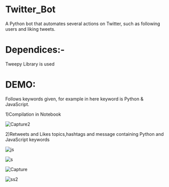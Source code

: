 # Twitter_Bot
A Python bot that automates several actions on Twitter, such as following users and liking tweets.

# Dependices:-
Tweepy Library is used

# DEMO:

Follows keywords given, for example in here keyword is Python & JavaScript. 

1)Compilation in Notebook

![Capture2](https://user-images.githubusercontent.com/55802357/90251917-35d91c80-de5c-11ea-978c-55344a573884.PNG)

2)Retweets and Likes topics,hashtags and message containing Python and JavaScript keywords

![js](https://user-images.githubusercontent.com/55802357/90251986-53a68180-de5c-11ea-82f3-11a8a6c96573.PNG)

![s](https://user-images.githubusercontent.com/55802357/90252037-73d64080-de5c-11ea-81fa-2858c28a6d33.PNG)

![Capture](https://user-images.githubusercontent.com/55802357/90252125-9700f000-de5c-11ea-82fb-f49baeedda53.PNG)

![ss2](https://user-images.githubusercontent.com/55802357/90252384-037bef00-de5d-11ea-9b58-c0067e81164b.PNG)








